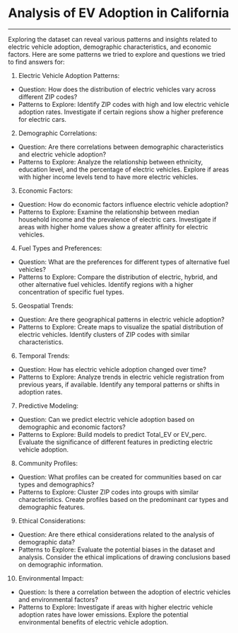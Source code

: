 # Analysis of EV Adoption in California

---

Exploring the dataset can reveal various patterns and insights related to electric vehicle adoption, demographic characteristics, and economic factors. Here are some patterns we tried to explore and questions we tried to find answers for:

1. Electric Vehicle Adoption Patterns:
  - Question: How does the distribution of electric vehicles vary across different ZIP codes?
  - Patterns to Explore: Identify ZIP codes with high and low electric vehicle adoption rates. Investigate if certain regions show a higher preference for electric cars.
2. Demographic Correlations:
  - Question: Are there correlations between demographic characteristics and electric vehicle adoption?
  - Patterns to Explore:  Analyze the relationship between ethnicity, education level, and the percentage of electric vehicles. Explore if areas with higher income levels tend to have more electric vehicles.
3. Economic Factors:
  - Question: How do economic factors influence electric vehicle adoption?
  - Patterns to Explore: Examine the relationship between median household income and the prevalence of electric cars. Investigate if areas with higher home values show a greater affinity for electric vehicles.
4. Fuel Types and Preferences:
  - Question: What are the preferences for different types of alternative fuel vehicles?
  - Patterns to Explore: Compare the distribution of electric, hybrid, and other alternative fuel vehicles. Identify regions with a higher concentration of specific fuel types.
5. Geospatial Trends:
  - Question: Are there geographical patterns in electric vehicle adoption?
  - Patterns to Explore: Create maps to visualize the spatial distribution of electric vehicles. Identify clusters of ZIP codes with similar characteristics.
6. Temporal Trends:
  - Question: How has electric vehicle adoption changed over time?
  - Patterns to Explore: Analyze trends in electric vehicle registration from previous years, if available. Identify any temporal patterns or shifts in adoption rates.
7. Predictive Modeling:
  - Question: Can we predict electric vehicle adoption based on demographic and economic factors?
  - Patterns to Explore: Build models to predict Total_EV or EV_perc. Evaluate the significance of different features in predicting electric vehicle adoption.
8. Community Profiles:
  - Question: What profiles can be created for communities based on car types and demographics?
  - Patterns to Explore: Cluster ZIP codes into groups with similar characteristics. Create profiles based on the predominant car types and demographic features.
9. Ethical Considerations:
  - Question: Are there ethical considerations related to the analysis of demographic data?
  - Patterns to Explore: Evaluate the potential biases in the dataset and analysis. Consider the ethical implications of drawing conclusions based on demographic information.
10. Environmental Impact:
  - Question: Is there a correlation between the adoption of electric vehicles and environmental factors?
  - Patterns to Explore: Investigate if areas with higher electric vehicle adoption rates have lower emissions. Explore the potential environmental benefits of electric vehicle adoption.
